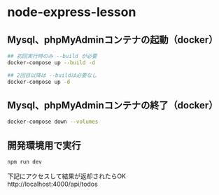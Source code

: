 # node-express-lesson

## Mysql、phpMyAdminコンテナの起動（docker）

``` bash
## 初回実行時のみ --build が必要
docker-compose up --build -d

## 2回目以降は --buildは必要なし
docker-compose up -d
```

## Mysql、phpMyAdminコンテナの終了（docker）

``` bash
docker-compose down --volumes
```
## 開発環境用で実行

``` bash
npm run dev
```

下記にアクセスして結果が返却されたらOK  
http://localhost:4000/api/todos
